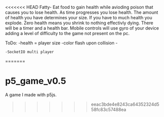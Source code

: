 <<<<<<< HEAD
Fatty-
	Eat food to gain health while avioding poison that causes you to lose health.
	As time progresses you lose health. The amount of health you have determines 
	your size. If you have to much health you explode. Zero health means you 
	shrink to nothing effectivly dying. There will be a timer and a health bar.
	Mobile controls will use gyro of your device adding a	level of difficulty 
	to the game not present on the pc.

ToDo:
	-health = player size
	-color flash upon collision
	-

	-SocketIO multi player
=======
# p5_game_v0.5
A game I made with p5js.
>>>>>>> eeac3bde4e8243ca64352324d558fc83c57488ea
